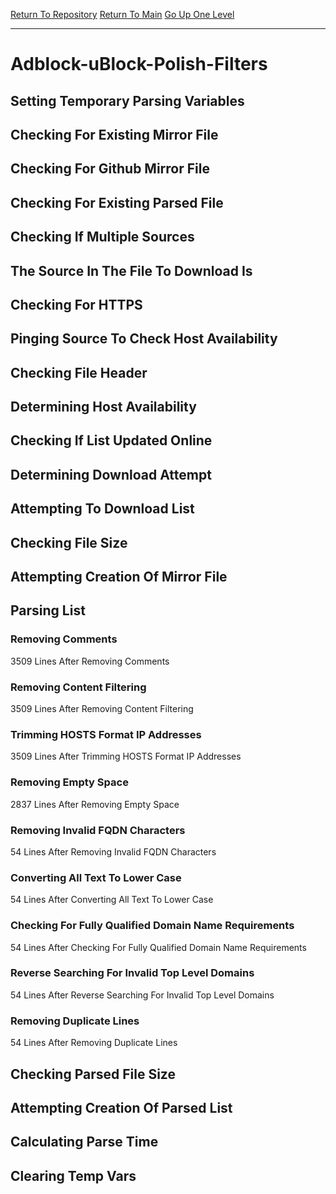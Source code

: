 [Return To Repository](https://github.com/deathbybandaid/piholeparser/)
[Return To Main](https://github.com/deathbybandaid/piholeparser/blob/master/RecentRunLogs/Mainlog.md)
[Go Up One Level](https://github.com/deathbybandaid/piholeparser/blob/master/RecentRunLogs/TopLevelScripts/30-Processing-Blacklists.md)
____________________________________
# Adblock-uBlock-Polish-Filters
## Setting Temporary Parsing Variables
## Checking For Existing Mirror File
## Checking For Github Mirror File
## Checking For Existing Parsed File
## Checking If Multiple Sources
## The Source In The File To Download Is
## Checking For HTTPS
## Pinging Source To Check Host Availability
## Checking File Header
## Determining Host Availability
## Checking If List Updated Online
## Determining Download Attempt
## Attempting To Download List
## Checking File Size
## Attempting Creation Of Mirror File
## Parsing List
### Removing Comments
3509 Lines After Removing Comments
### Removing Content Filtering
3509 Lines After Removing Content Filtering
### Trimming HOSTS Format IP Addresses
3509 Lines After Trimming HOSTS Format IP Addresses
### Removing Empty Space
2837 Lines After Removing Empty Space
### Removing Invalid FQDN Characters
54 Lines After Removing Invalid FQDN Characters
### Converting All Text To Lower Case
54 Lines After Converting All Text To Lower Case
### Checking For Fully Qualified Domain Name Requirements
54 Lines After Checking For Fully Qualified Domain Name Requirements
### Reverse Searching For Invalid Top Level Domains
54 Lines After Reverse Searching For Invalid Top Level Domains
### Removing Duplicate Lines
54 Lines After Removing Duplicate Lines
## Checking Parsed File Size
## Attempting Creation Of Parsed List
## Calculating Parse Time
## Clearing Temp Vars

